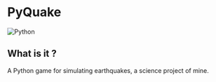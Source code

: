# PyQuake
![Python](https://img.shields.io/badge/python-3670A0?style=for-the-badge&logo=python&logoColor=ffdd54)

## What is it ?
A Python game for simulating earthquakes, a science project of mine.
